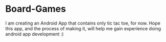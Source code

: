 # Board-Games

I am creating an Android App that contains only tic tac toe, for now. Hope this app, and the process of making it, will help me gain experience doing android app development :)
